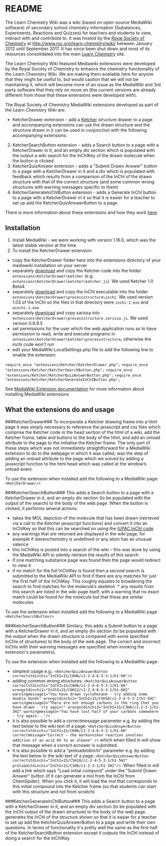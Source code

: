 # README #
The Learn Chemistry Wiki was a wiki (based on open-source MediaWiki software) of secondary school chemistry information (Substances, Experiments, Reactions and Quizzes) for teachers and students to view, interact with and contribute to. It was hosted by the [Royal Society of Chemistry](http://www.rsc.org/) at http://www.rsc.org/learn-chemistry/wiki/ between January 2012 until September 2017. It has since been shut down and most of its resources consolidated into the main [Learn Chemistry](http://www.rsc.org/learn-chemistry) site. 

The Learn Chemistry Wiki featured Mediawiki extensions were developed by the Royal Society of Chemistry to enhance the chemistry functionality of the Learn Chemistry Wiki. We are making them available here for anyone that they might be useful to, but would caution that we will not be maintaining it, which will become more of an issue as the MediaWiki and 3rd party software that they rely on move on (the current versions are already different from those that these extensions were developed with). 

The Royal Society of Chemistry MediaWiki extensions developed as part of the Learn Chemistry Wiki are:


- KetcherDrawer extension - add a [Ketcher](http://lifescience.opensource.epam.com/ketcher/) structure drawer to a page and accompanying extensions can use the drawn structure and the structure drawn in it can be used in conjunction with the following accompanying extensions:
2. KetcherSearchButton extension - adds a Search button to a page with a KetcherDrawer in it, and an empty div section which is populated with the output a wiki search for the InChIKey of the drawn molecule when the button is clicked
3. KetcherQuizAnswer extension - adds a "Submit Drawn Answer" button to a page with a KetcherDrawer in it and a div which is populated with feedback which results from a comparison of the InChI of the drawn structure with that of the correct structure (and some common wrong structures with warning messages specific to them)
4. KetcherGenerateInChIButton extension - adds a Generate InChI button to a page with a KetcherDrawer in it so that it is easier for a teacher to set up add the KetcherQuizAnswerButton to a page

There is more information about these extensions and how they work [here](http://www.sciencedirect.com/science/article/pii/B9781907568978500035). 

## Installation ##
1. Install MediaWiki - we were working with version 1.16.0, which was the latest stable version at the time
2. To install the KetcherDrawer extension:

 * copy the KetcherDrawer folder here into the extensions directory of your mediawiki installation on your server
 * separately [download](http://lifescience.opensource.epam.com/ketcher/) and copy the Ketcher code into the folder ```extensions\KetcherDrawer\ketcher``` (e.g. ```extensions\KetcherDrawer\ketcher\ketcher.js```). We used Ketcher 1.0 Beta4
 * separately [download](https://iupac.org/who-we-are/divisions/division-details/inchi/) and copy the InChI executable into the folder ```extensions\KetcherDrawer\processstructure\inchi```. We used version 1.03 of the InChI so the files in that directory were ```inchi-1.exe``` and ```winchi-1.exe```
 * separately [download](https://sourceforge.net/projects/sarissa/) and copy sarissa into ```extensions\KetcherDrawer\processstructure.sarissa.js```. We used version 0.9.9.5
 * set permissions for the user which the web application runs as to have permission to read, write and execute programs in ```extensions\KetcherDrawer\ketcher\processstructure```, otherwise the inchi code won't run
 * edit your MediaWiki LocalSettings.php file to add the following line to enable the extension: 

```require_once "extensions/Ketcher/KetcherDrawer.php";```
```require_once "extensions/Ketcher/KetcherSearchButton.php";```
```require_once "extensions/Ketcher/KetcherQuizAnswerButton.php";```
```require_once "extensions/Ketcher/KetcherGenerateInChIButton.php";```

See [MediaWiki Extension documentation](https://www.mediawiki.org/wiki/Extensions_FAQ) for more information about installing MediaWiki extensions
## What the extensions do and usage ##
###KetcherDrawer###
To incorporate a Ketcher drawing frame into a html page it was simply necessary to reference the javascript and css files which comprise the Ketcher code in the head section of the html of a wiki, add the Ketcher frame, table and buttons to the body of the html, and add an onload attribute to the page to the initialise the Ketcher frame. The only part of these steps which was not immediately straightforward for a MediaWiki extension to do to the webpage in which it was called, was the step of adding an onload attribute to the page which we solved by adding a javascript function to the html head which was called at the window’s onload event.

To use the extension when installed add the following to a MediaWiki page:
```<KetcherDrawer/>```

###KetcherSearchButton###
This adds a Search button to a page with a KetcherDrawer in it, and an empty div section (to be populated with the output of the search) to the body of the web page. When the button is clicked, it performs several actions:

* takes the MOL depiction of the molecule that has been drawn (retrieved via a call to the Ketcher javascript functions) and convert it into an InChIKey so that this can be searched on using the [IUPAC InChI code](https://iupac.org/who-we-are/divisions/division-details/inchi/ "IUPAC InChI code") 
* any warnings that are returned are displayed in the wiki page, for example if stereochemistry is undefined or any atom has an unusual valence
* this InChIKey is posted into a search of the wiki – this was done by using the MediaWiki API to silently retrieve the results of this search
* if one matching substance page was found then the page would redirect to view it
* if no match for the full InChIKey is found then a second search is submitted to the MediaWiki API to find if there are any matches for just the first half of the InChIKey. This roughly equates to broadening the search to find matches for the molecule’s skeleton
.* any results from this search are listed in the wiki page itself, with a warning that no exact match could be found for the molecule but that these are similar molecules

To use the extension when installed add the following to a MediaWiki page 
```<KetcherSearchButton/>```

###KetcherSearchButton###
Similary, this adds a Submit button to a page with a KetcherDrawer in it, and an empty div section (to be populated with the output when the drawn structure is compared with some specified InChIs of structures) to the body of the web page. The correct and incorrect InChIs with their warning messages are specified when invoking the extension's parameters).
 
To use the extension when installed add the following to a MediaWiki page:

* simplest usage e.g.: ```<KetcherQuizAnswerButton correctstdinchi="InChI=1S/C6H6/c1-2-4-6-5-3-1/h1-6H"/>```
* adding common wrong structures: ```<KetcherQuizAnswerButton correctstdinchi="InChI=1S/C6H6/c1-2-4-6-5-3-1/h1-6H" wrongstdinchi1="InChI=1S/C6H12/c1-2-4-6-5-3-1/h1-6H2" warningmessage1="You have drawn cyclohexane - try adding some double bonds" wrongstdinchi2="InChI=1S/C5H10/c1-2-4-5-3-1/h1-5H2" warningmessage2="There are not enough carbons in the ring that you have drawn - try again!" wrongstdinchi3="InChI=1S/C3H6/c1-2-3-1/h1-3H2" warningmessage3="You have lost half of your carbons somewhere - try again..."/>```
* it is also possible to add a correctmessage parameter e.g. by adding the text below to the wiki text of a page: ```<KetcherQuizAnswerButton correctstdinchi="InChI=1S/C6H6/c1-2-4-6-5-3-1/h1-6H" correctmessage="Correct – the markovnikov reaction involves addition of an acid HX to an alkene" />``` which when filled in will show that message when a correct acnswer is submitted.
* It is also possible to add a "preloadstdinchi" parameter e.g. by adding the text below to the wiki text of a page: ```<KetcherQuizAnswerButton correctstdinchi="InChI=1S/C5H10/c1-2-4-5-3-1/h1-5H2" preloadstdinchi="InChI=1S/C3H6/c1-2-3-1/h1-3H2"/>```. When filled in will add a link which says "Load initial compund" under the "Submit Drawn Answer" button (if it can generate a mol from the InChI from ChemSpider). When you click it, it will load the mol that corresponds to this initial compound into the Ketcher frame (so that students can start with this structure and not from scratch)

###KetcherGenerateInChIButton###
This adds a Search button to a page with a KetcherDrawer in it, and an empty div section (to be populated with the InChI output of the drawn structure) to the body of the web page. generates the InChI of the structure shown so that it is easier for a teacher to set up add the KetcherQuizAnswerButton to a page and write their own questions. In terms of functionality it's pretty well the same as the first half of the KetcherSearchButton extension except it outputs the InChI instead of doing a search for the InChIKey.
